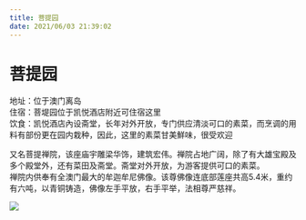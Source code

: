 ```yaml
---
title: 菩提园  
date: 2021/06/03 21:39:02  
---
```

  
# 菩提园  
地址：位于澳门离岛  
住宿：菩堤园位于凯悦酒店附近可住宿这里  
饮食：凯悦酒店內设斋堂，长年对外开放，专门供应清淡可口的素菜，而烹调的用料有部份更在园内栽种，因此，这里的素菜甘美鮮味，很受欢迎  
  
又名菩提禅院，该座庙宇雕梁华饰，建筑宏伟。禅院占地广阔，除了有大雄宝殿及多个殿堂外，还有菜田及斋堂。斋堂对外开放，为游客提供可口的素菜。  
禅院内供奉有全澳门最大的牟迦牟尼佛像。该尊佛像连底部莲座共高5.4米，重约有六吨，以青铜铸造，佛像左手平放，右手平举，法相尊严慈祥。  
  
![](https://cdn.jsdelivr.net/gh/szqq0512/Pic/img/202201212114467.png)  
